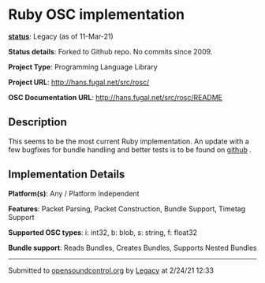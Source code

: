 # Ruby OSC implementation

**[status](../implementation-status.html)**: Legacy (as of 11-Mar-21)

**Status details**: 
Forked to Github repo. No commits since 2009.

**Project Type**: Programming Language Library

**Project URL**: <http://hans.fugal.net/src/rosc/>

**OSC Documentation URL**: <http://hans.fugal.net/src/rosc/README>

## Description

This seems to be the most current Ruby implementation. An update with a few bugfixes for bundle handling and better tests is to be found on [github](http://github.com/halfbyte/rosc/tree/master) .

## Implementation Details

**Platform(s)**: Any / Platform Independent

**Features**: Packet Parsing, Packet Construction, Bundle Support, Timetag Support

**Supported OSC types**: i: int32, b: blob, s: string, f: float32

**Bundle support**: Reads Bundles, Creates Bundles, Supports Nested Bundles

---
Submitted to [opensoundcontrol.org](https://opensoundcontrol.org) by [Legacy](https://web.archive.org) at 2/24/21 12:33
